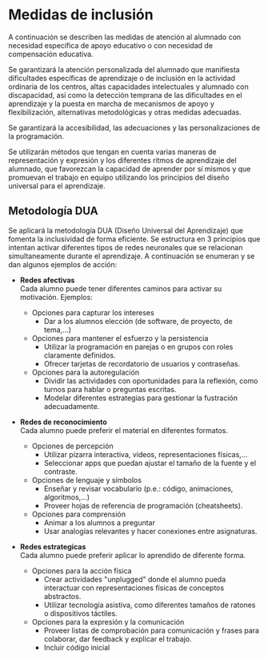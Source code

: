 # Medidas de inclusión

A continuación se describen las medidas de atención al alumnado con necesidad específica de apoyo educativo o con necesidad de compensación educativa.

Se garantizará la atención personalizada del alumnado que manifiesta dificultades específicas de aprendizaje o de inclusión en la actividad ordinaria de los centros, altas capacidades intelectuales y alumnado con discapacidad, así como la detección temprana de las dificultades en el aprendizaje y la puesta en marcha de mecanismos de apoyo y flexibilización, alternativas metodológicas y otras medidas adecuadas.

Se garantizará la accesibilidad, las adecuaciones y las personalizaciones de la programación.

Se utilizarán métodos que tengan en cuenta varias maneras de representación y expresión y los diferentes ritmos de aprendizaje del alumnado, que favorezcan la capacidad de aprender por sí mismos y que promuevan el trabajo en equipo utilizando los principios del diseño universal para el aprendizaje.

## Metodología DUA

Se aplicará la metodología DUA (Diseño Universal del Aprendizaje) que fomenta la inclusividad de forma eficiente. Se estructura en 3 principios que intentan activar diferentes tipos de redes neuronales que se relacionan simultaneamente durante el aprendizaje. A continuación se enumeran y se dan algunos ejemplos de acción: 

* **Redes afectivas**\
  Cada alumno puede tener diferentes caminos para activar su motivación. Ejemplos:
  * Opciones para capturar los intereses
    * Dar a los alumnos elección (de software, de proyecto, de tema,...)
  * Opciones para mantener el esfuerzo y la persistencia
    * Utilizar la programación en parejas o en grupos con roles claramente definidos.
    * Ofrecer tarjetas de recordatorio de usuarios y contraseñas.
  * Opciones para la autoregulación
    * Dividir las actividades con oportunidades para la reflexión, como turnos para hablar o preguntas escritas.
    * Modelar diferentes estrategias para gestionar la fustración adecuadamente.

* **Redes de reconocimiento**\
  Cada alumno puede preferir el material en diferentes formatos.
  * Opciones de percepción
    * Utilizar pizarra interactiva, vídeos, representaciones físicas,...
    * Seleccionar apps que puedan ajustar el tamaño de la fuente y el contraste.
  * Opciones de lenguaje y símbolos
    * Enseñar y revisar vocabulario (p.e.: código, animaciones, algoritmos,...)
    * Proveer hojas de referencia de programación (cheatsheets).
  * Opciones para comprensión
    * Animar a los alumnos a preguntar
    * Usar analogías relevantes y hacer conexiones entre asignaturas.

* **Redes estrategicas**\
  Cada alumno puede preferir aplicar lo aprendido de diferente forma.
  * Opciones para la acción física
    * Crear actividades "unplugged" donde el alumno pueda interactuar con representaciones físicas de conceptos abstractos.
    * Utilizar tecnología asistiva, como diferentes tamaños de ratones o dispositivos táctiles.
  * Opciones para la expresión y la comunicación
    * Proveer listas de comprobación para comunicación y frases para colaborar, dar feedback y explicar el trabajo.
    * Incluir código inicial


